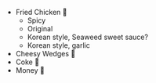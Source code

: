 - Fried Chicken 🐔
  - Spicy
  - Original
  - Korean style, Seaweed sweet sauce?
  - Korean style, garlic
- Cheesy Wedges 🧀
- Coke 🍹
- Money 🤑
